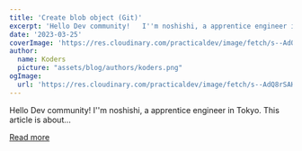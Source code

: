 ```yaml
---
title: 'Create blob object (Git)'
excerpt: 'Hello Dev community!   I''m noshishi, a apprentice engineer in Tokyo. This article is about...'
date: '2023-03-25'
coverImage: 'https://res.cloudinary.com/practicaldev/image/fetch/s--AdQ8rSAH--/c_imagga_scale,f_auto,fl_progressive,h_420,q_auto,w_1000/https://dev-to-uploads.s3.amazonaws.com/uploads/articles/p6likt5q37jgmnb83333.png'
author:
  name: Koders
  picture: "assets/blog/authors/koders.png"
ogImage:
  url: 'https://res.cloudinary.com/practicaldev/image/fetch/s--AdQ8rSAH--/c_imagga_scale,f_auto,fl_progressive,h_420,q_auto,w_1000/https://dev-to-uploads.s3.amazonaws.com/uploads/articles/p6likt5q37jgmnb83333.png'
---
```


Hello Dev community!   I''m noshishi, a apprentice engineer in Tokyo. This article is about...

[Read more](https://dev.to/nopenoshishi/create-blob-object-git-1eje)
